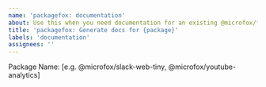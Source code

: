 ```yaml
---
name: 'packagefox: documentation'
about: Use this when you need documentation for an existing @microfox/** package
title: 'packagefox: Generate docs for {package}'
labels: 'documentation'
assignees: ''
---
```


Package Name: [e.g. @microfox/slack-web-tiny, @microfox/youtube-analytics]
